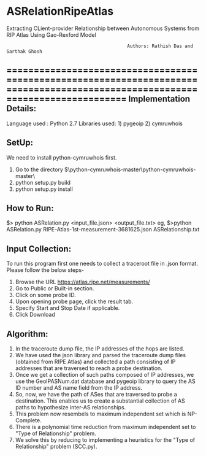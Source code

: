 # ASRelationRipeAtlas
Extracting CLient-provider Relationship between Autonomous Systems from RIP Atlas Using Gao-Rexford Model
				
										        Authors: Rathish Das and Sarthak Ghosh
===============================================================================================================================
Implementation Details:
-------------------------------
Language used : Python 2.7
Libraries used: 1) pygeoip
				2) cymruwhois
				

SetUp:
-------------------------------
We need to install python-cymruwhois first.
1) Go to the directory $\python-cymruwhois-master\python-cymruwhois-master\
2) python setup.py build
3) python setup.py install

				
How to Run:
-------------------------------
$> python ASRelation.py <input_file.json>  <output_file.txt>
	eg, $>python ASRelation.py RIPE-Atlas-1st-measurement-3681625.json  ASRelationship.txt
				

Input Collection:
-------------------------------
To run this program first one needs to collect a traceroot file in .json format. Please follow the below steps-

1) Browse the URL https://atlas.ripe.net/measurements/
2) Go to Public or Built-in section.
3) Click on some probe ID.
4) Upon opening probe page, click the result tab.
5) Specify Start and Stop Date if applicable.
6) Click Download 

Algorithm:
-------------------------------
1) In the traceroute dump file, the IP addresses of the hops are listed. 
2) We have used the json library and parsed the traceroute dump files (obtained from RIPE Atlas) 
	and collected a path consisting of IP addresses that are traversed to reach a probe destination.
3) Once we get a collection of such paths composed of IP addresses, we use the GeoIPASNum.dat database
    and pygeoip library to query the AS ID number and AS name field from the IP address.
4) So, now, we have the path of ASes that are traversed to probe a destination. This enables us to create 
	a substantial collection of AS paths to hypothesize inter-AS relationships.
5) This problem now resembels to maximum independent set which is NP-Complete.
6) There is a polynomial time reduction from maximum independent set to "Type of Relationship" problem. 
6) We solve this by reducing to implementing a heuristics for the "Type of Relationship" problem (SCC.py).  
